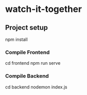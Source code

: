 # watch-it-together

## Project setup
npm install

### Compile Frontend
cd frontend
npm run serve

### Compile Backend
cd backend
nodemon index.js